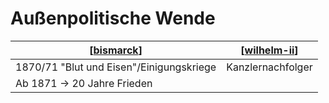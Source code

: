 # Außenpolitische Wende

| [[bismarck]]                             | [[wilhelm-ii]]    |
| ---------------------------------------- | ----------------- |
| 1870/71 "Blut und Eisen"/Einigungskriege | Kanzlernachfolger |
| Ab 1871 -> 20 Jahre Frieden              |                   |


[//begin]: # "Autogenerated link references for markdown compatibility"
[bismarck]: bismarck.md "Otto von Bismarck"
[wilhelm-ii]: wilhelm-ii.md "Friedrich Wilhelm II"
[//end]: # "Autogenerated link references"